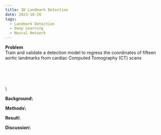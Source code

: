 ```yaml
---
title: 3D Landmark Detection
date: 2023-10-26
tags:
  - Landmark Detection
  - Deep Learning
  - Neural Network
---
```


**Problem**\
Train and validate a detection model to regress the coordinates of fifteen aortic landmarks from cardiac Computed Tomography (CT) scans

\
\
\
\
\

**Background**\

**Methods**\

**Result**\

**Discussion**\


<!--more-->

